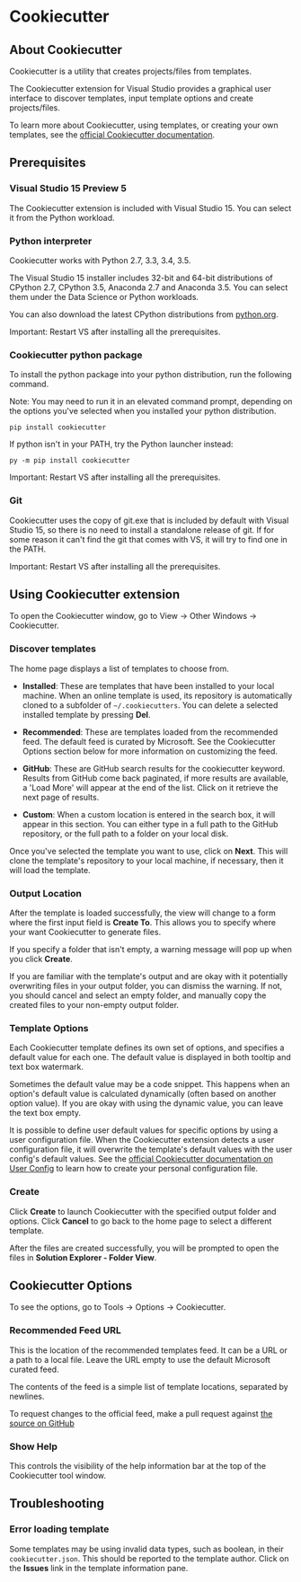 # Cookiecutter

## About Cookiecutter

Cookiecutter is a utility that creates projects/files from templates.

The Cookiecutter extension for Visual Studio provides a graphical user interface to discover templates, input template options and create projects/files.

To learn more about Cookiecutter, using templates, or creating your own templates, see the [official Cookiecutter documentation](https://cookiecutter.readthedocs.io/en/latest/).

## Prerequisites

### Visual Studio 15 Preview 5

The Cookiecutter extension is included with Visual Studio 15. You can select it from the Python workload.

### Python interpreter

Cookiecutter works with Python 2.7, 3.3, 3.4, 3.5.

The Visual Studio 15 installer includes 32-bit and 64-bit distributions of CPython 2.7, CPython 3.5, Anaconda 2.7 and Anaconda 3.5. You can select them under the Data Science or Python workloads.

You can also download the latest CPython distributions from [python.org](https://www.python.org/downloads/windows/). 

Important: Restart VS after installing all the prerequisites.

### Cookiecutter python package

To install the python package into your python distribution, run the following command.

Note: You may need to run it in an elevated command prompt, depending on the options you've selected when you installed your python distribution.

```
pip install cookiecutter
```

If python isn't in your PATH, try the Python launcher instead:
```
py -m pip install cookiecutter
```

Important: Restart VS after installing all the prerequisites.

### Git

Cookiecutter uses the copy of git.exe that is included by default with Visual Studio 15, so there is no need to install a standalone release of git. If for some reason it can't find the git that comes with VS, it will try to find one in the PATH.

Important: Restart VS after installing all the prerequisites.

## Using Cookiecutter extension

To open the Cookiecutter window, go to View -> Other Windows -> Cookiecutter.

### Discover templates

The home page displays a list of templates to choose from.

- **Installed**: These are templates that have been installed to your local machine. When an online template is used, its repository is automatically cloned to a subfolder of `~/.cookiecutters`. You can delete a selected installed template by pressing **Del**.

- **Recommended**: These are templates loaded from the recommended feed. The default feed is curated by Microsoft. See the Cookiecutter Options section below for more information on customizing the feed.

- **GitHub**: These are GitHub search results for the cookiecutter keyword. Results from GitHub come back paginated, if more results are available, a 'Load More' will appear at the end of the list. Click on it retrieve the next page of results.

- **Custom**: When a custom location is entered in the search box, it will appear in this section. You can either type in a full path to the GitHub repository, or the full path to a folder on your local disk.

Once you've selected the template you want to use, click on **Next**. This will clone the template's repository to your local machine, if necessary, then it will load the template.

### Output Location

After the template is loaded successfully, the view will change to a form where the first input field is **Create To**. This allows you to specify where your want Cookiecutter to generate files.

If you specify a folder that isn't empty, a warning message will pop up when you click **Create**.

If you are familiar with the template's output and are okay with it potentially overwriting files in your output folder, you can dismiss the warning. If not, you should cancel and select an empty folder, and manually copy the created files to your non-empty output folder.

### Template Options

Each Cookiecutter template defines its own set of options, and specifies a default value for each one. The default value is displayed in both tooltip and text box watermark.

Sometimes the default value may be a code snippet. This happens when an option's default value is calculated dynamically (often based on another option value). If you are okay with using the dynamic value, you can leave the text box empty.

It is possible to define user default values for specific options by using a user configuration file. When the Cookiecutter extension detects a user configuration file, it will overwrite the template's default values with the user config's default values. See the [official Cookiecutter documentation on User Config](https://cookiecutter.readthedocs.io/en/latest/advanced/user_config.html) to learn how to create your personal configuration file.

### Create

Click **Create** to launch Cookiecutter with the specified output folder and options.  Click **Cancel** to go back to the home page to select a different template.

After the files are created successfully, you will be prompted to open the files in **Solution Explorer - Folder View**.

## Cookiecutter Options

To see the options, go to Tools -> Options -> Cookiecutter.

### Recommended Feed URL

This is the location of the recommended templates feed. It can be a URL or a path to a local file. Leave the URL empty to use the default Microsoft curated feed.

The contents of the feed is a simple list of template locations, separated by newlines.

To request changes to the official feed, make a pull request against [the source on GitHub](https://github.com/Microsoft/PTVS/blob/master/Python/Product/Cookiecutter/CookiecutterFeed.txt)

### Show Help

This controls the visibility of the help information bar at the top of the Cookiecutter tool window.

## Troubleshooting

### Error loading template

Some templates may be using invalid data types, such as boolean, in their `cookiecutter.json`. This should be reported to the template author. Click on the **Issues** link in the template information pane.
